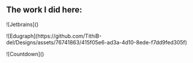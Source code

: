 ## The work I did here:

<p> ![Jetbrains]() </p>
<p> ![Edugraph](https://github.com/TithiB-del/Designs/assets/76741863/415f05e6-ad3a-4d10-8ede-f7dd9fed305f) </p>
<p> ![Countdown]() </p>

